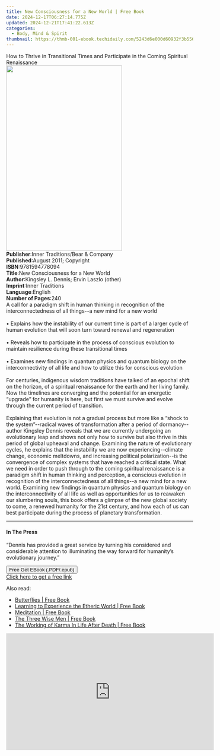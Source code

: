 ```yaml
---
title: New Consciousness for a New World | Free Book
date: 2024-12-17T06:27:14.775Z
updated: 2024-12-21T17:41:22.613Z
categories:
  - Body, Mind & Spirit
thumbnail: https://thmb-001-ebook.techidaily.com/5243d6e000d60932f3b5569e6932e853ebd765a14d970e6ef5b74a4da1f8d3e0.jpg
---
```

<main id="book-container">
  <div class="flex flex-col">
    <div class="book-brief flex-1 py-6 px-4 sm:p-6 md:py-10 md:px-8">
      <!-- brief-->
      <div class="book-brief-main">
        How to Thrive in Transitional Times and Participate in the Coming
        Spiritual Renaissance
      </div>
    </div>
    <div
      class="book-meta-info flex-1 grid gap-4 col-start-1 col-end-3 row-start-1 sm:mb-6 sm:grid-cols-4 lg:gap-6 lg:col-start-2 lg:row-end-6 lg:row-span-6 lg:mb-0"
    >
      <div
        class="book-meta-info-left place-content-center mt-4 p-4 text-sm leading-6 col-start-2 col-span-2 dark:text-slate-400"
      >
        <img
          class="w-full h-500 object-cover rounded-lg sm:h-255 sm:col-span-2 lg:col-span-full"
          src="https://img-001-ebook.techidaily.com/1694f3a96a42a7b3c743f34223f41e2565ffb10907b7631a8396f68c6f749335.jpg"
          alt=""
          width="312"
          height="500"
        />
      </div>
      <div
        class="book-meta-info-right mt-2 col-start-1 row-start-2 col-span-3 self-center"
      >
        <!-- meta data  -->
        <div class="flex flex-col px-4 md:px-8">
          <div class="flex-1">
            <strong>Publisher</strong>:<span class="px-2"
              >Inner Traditions/Bear &amp; Company</span
            >
          </div>
          <div class="flex-1">
            <strong>Published</strong>:<span class="px-2"
              >August 2011; Copyright</span
            >
          </div>
          <div class="flex-1">
            <strong>ISBN</strong>:<span class="px-2">9781594778094</span>
          </div>
          <div class="flex-1">
            <strong>Title</strong>:<span class="px-2"
              >New Consciousness for a New World</span
            >
          </div>
          <div class="flex-1">
            <strong>Author</strong>:<span class="px-2"
              >Kingsley L. Dennis; Ervin Laszlo (other)</span
            >
          </div>
          <div class="flex-1">
            <strong>Imprint</strong>:<span class="px-2">Inner Traditions</span>
          </div>
          <div class="flex-1">
            <strong>Language</strong>:<span class="px-2">English</span>
          </div>
          <div class="flex-1">
            <strong>Number of Pages</strong>:<span class="px-2">240</span>
          </div>
        </div>
      </div>
    </div>
    <div class="book-description flex-1 py-6 px-4 sm:p-6 md:py-10 md:px-8">
      <div class="book-description-main">
        <div accordion-content="" id="description">
          A call for a paradigm shift in human thinking in recognition of the
          interconnectedness of all things--a new mind for a new world <br />
          <br />• Explains how the instability of our current time is part of a
          larger cycle of human evolution that will soon turn toward renewal and
          regeneration <br />
          <br />• Reveals how to participate in the process of conscious
          evolution to maintain resilience during these transitional times
          <br />
          <br />• Examines new findings in quantum physics and quantum biology
          on the interconnectivity of all life and how to utilize this for
          conscious evolution <br />
          <br />For centuries, indigenous wisdom traditions have talked of an
          epochal shift on the horizon, of a spiritual renaissance for the earth
          and her living family. Now the timelines are converging and the
          potential for an energetic “upgrade” for humanity is here, but first
          we must survive and evolve through the current period of transition.
          <br />
          <br />Explaining that evolution is not a gradual process but more like
          a “shock to the system”--radical waves of transformation after a
          period of dormancy--author Kingsley Dennis reveals that we are
          currently undergoing an evolutionary leap and shows not only how to
          survive but also thrive in this period of global upheaval and change.
          Examining the nature of evolutionary cycles, he explains that the
          instability we are now experiencing--climate change, economic
          meltdowns, and increasing political polarization--is the convergence
          of complex systems that have reached a critical state. What we need in
          order to push through to the coming spiritual renaissance is a
          paradigm shift in human thinking and perception, a conscious evolution
          in recognition of the interconnectedness of all things--a new mind for
          a new world. Examining new findings in quantum physics and quantum
          biology on the interconnectivity of all life as well as opportunities
          for us to reawaken our slumbering souls, this book offers a glimpse of
          the new global society to come, a renewed humanity for the 21st
          century, and how each of us can best participate during the process of
          planetary transformation.
        </div>
        <div class="accordion-fader"></div>
      </div>
    </div>
    <div class="book-excerpts flex-1 py-6 px-4 sm:p-6 md:py-10 md:px-8">
      <!-- excerpts-->
      <div class="book-excerpts-main">
        <hr />
        <h4 class="placeholder placeholder-heading">
          <span>In The Press</span>
        </h4>
        <p>
          “Dennis has provided a great service by turning his considered and
          considerable attention to illuminating the way forward for humanity’s
          evolutionary journey.”
        </p>
      </div>
    </div>
    <div
      class="book-about-author flex-1 py-6 px-4 sm:p-6 md:py-10 md:px-8"
    ></div>
    <div class="book-free-get flex-1 py-6 px-4 sm:p-6 md:py-10 md:px-8">
      <button
        id="btn-free-get"
        class="bg-blue-500 hover:bg-blue-700 text-white font-bold py-2 px-4 rounded"
      >
        Free Get EBook (.PDF/.epub)
      </button>
      <div id="countdown-display" class="px-2 text-lg mt-2"></div>
      <a
        id="free-link"
        class="hidden bg-blue-500 hover:bg-blue-700 text-white font-bold py-2 px-4 rounded"
        href="https://www.ebooks.com/en-us/book/95782047/new-consciousness-for-a-new-world/kingsley-l-dennis/"
        target="_blank"
        >Click here to get a free link</a
      >
    </div>
    <script>
      let countdownTime = 0;
      let countdownInterval = null;
      document
        .getElementById('btn-free-get')
        .addEventListener('click', startCountdown);
      function startCountdown() {
        countdownTime = new Date().getTime() + 60000 * 3;
        countdownInterval = setInterval(updateCountdown, 1000);
        document.getElementById('btn-free-get').disabled = true;
        document
          .getElementById('btn-free-get')
          .classList.add('bg-gray-500', 'cursor-not-allowed');
      }
      function updateCountdown() {
        let currentTime = new Date().getTime();
        let timeLeft = countdownTime - currentTime;
        let secondsLeft = Math.floor(timeLeft / 1000);
        document.getElementById('countdown-display').innerHTML =
          `Remaining time: ${secondsLeft} seconds.`;
        if (secondsLeft <= 0) {
          clearInterval(countdownInterval);
          document.getElementById('btn-free-get').classList.add('hidden');
          document.getElementById('free-link').classList.remove('hidden');
          document.getElementById('countdown-display').innerHTML = '';
        }
      }
    </script>
  </div>
</main>

<ins class="adsbygoogle"
      style="display:block"
      data-ad-client="ca-pub-7571918770474297"
      data-ad-slot="8358498916"
      data-ad-format="auto"
      data-full-width-responsive="true"></ins>
    

<span class="atpl-alsoreadstyle">Also read:</span>
<div><ul>
<li><a href="https://novels-ebooks.techidaily.com/210932730-9781855843639-butterflies/"><u>Butterflies | Free Book</u></a></li>
<li><a href="https://novels-ebooks.techidaily.com/210932734-9781912230662-learning-to-experience-the-etheric-world/"><u>Learning to Experience the Etheric World | Free Book</u></a></li>
<li><a href="https://novels-ebooks.techidaily.com/210932732-9781855843516-meditation/"><u>Meditation | Free Book</u></a></li>
<li><a href="https://novels-ebooks.techidaily.com/210932727-9781855844971-the-three-wise-men/"><u>The Three Wise Men | Free Book</u></a></li>
<li><a href="https://novels-ebooks.techidaily.com/210932733-9781855844605-the-working-of-karma-in-life-after-death/"><u>The Working of Karma In Life After Death | Free Book</u></a></li>
</ul></div>

<!-- affiliate ads begin -->
<iframe width="560" height="315" src="https://www.youtube.com/embed/S3Th6oa_isA?si=TTQ013BB9beUM4x6" title="YouTube video player" frameborder="0" allow="accelerometer; autoplay; clipboard-write; encrypted-media; gyroscope; picture-in-picture; web-share" referrerpolicy="strict-origin-when-cross-origin" allowfullscreen></iframe>
<!-- affiliate ads end -->

